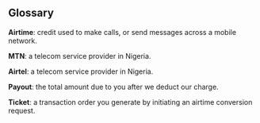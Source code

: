## Glossary

**Airtime**: credit used to make calls, or send messages across a mobile network.

**MTN**: a telecom service provider in Nigeria.

**Airtel**: a telecom service provider in Nigeria.

**Payout**: the total amount due to you after we deduct our charge.

**Ticket**: a transaction order you generate by initiating an airtime conversion request.

<br></br>